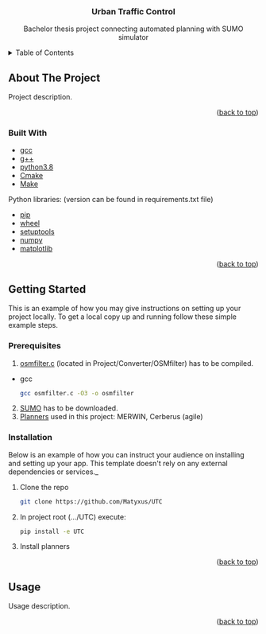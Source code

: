<div id="top"></div>


<!-- PROJECT LOGO -->
<br />
<div align="center">
  <h3 align="center">Urban Traffic Control</h3>

  <p align="center">
    Bachelor thesis project connecting automated planning with SUMO simulator
  </p>
</div>



<!-- TABLE OF CONTENTS -->
<details>
  <summary>Table of Contents</summary>
  <ol>
    <li>
      <a href="#about-the-project">About The Project</a>
      <ul>
        <li><a href="#built-with">Built With</a></li>
      </ul>
    </li>
    <li>
      <a href="#getting-started">Getting Started</a>
      <ul>
        <li><a href="#prerequisites">Prerequisites</a></li>
        <li><a href="#installation">Installation</a></li>
      </ul>
    </li>
  </ol>
</details>



<!-- ABOUT THE PROJECT -->
## About The Project

<!-- Img: [![Product Name Screen Shot][product-screenshot]](https://example.com) -->

Project description.

<p align="right">(<a href="#top">back to top</a>)</p>



### Built With

* [gcc]()
* [g++]()
* [python3.8]()
* [Cmake]()
* [Make]()

Python libraries: (version can be found in requirements.txt file)
* [pip](https://pypi.org/project/pip/)
* [wheel](https://pypi.org/project/wheel/)
* [setuptools](https://pypi.org/project/setuptools/)
* [numpy](https://numpy.org/)
* [matplotlib](https://matplotlib.org/)

<p align="right">(<a href="#top">back to top</a>)</p>



<!-- GETTING STARTED -->
## Getting Started

This is an example of how you may give instructions on setting up your project locally.
To get a local copy up and running follow these simple example steps.

### Prerequisites


1) [osmfilter.c](https://wiki.openstreetmap.org/wiki/Osmfilter) (located in Project/Converter/OSMfilter) has to be compiled.
* gcc
  ```sh
  gcc osmfilter.c -O3 -o osmfilter
  ```
2) [SUMO](https://www.eclipse.org/sumo/) has to be downloaded.
3) [Planners]((https://ipc2018-classical.bitbucket.io/#description)) used in this project: MERWIN, Cerberus (agile)

### Installation

Below is an example of how you can instruct your audience on installing and setting up your app. This template doesn't rely on any external dependencies or services._

1. Clone the repo
   ```sh
   git clone https://github.com/Matyxus/UTC
   ```
2. In project root (.../UTC) execute:
   ```sh
   pip install -e UTC
   ```
3. Install planners

<p align="right">(<a href="#top">back to top</a>)</p>



<!-- USAGE EXAMPLES -->
## Usage

Usage description.

<p align="right">(<a href="#top">back to top</a>)</p>










